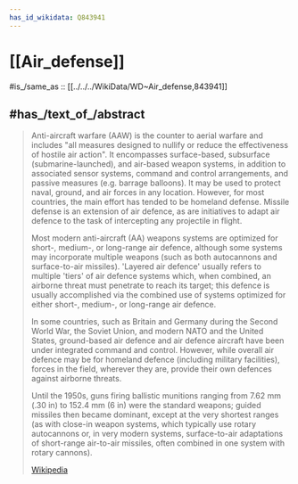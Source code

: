 ```yaml
---
has_id_wikidata: Q843941
---
```


# [[Air_defense]] 

#is_/same_as :: [[../../../WikiData/WD~Air_defense,843941]] 

## #has_/text_of_/abstract 

> Anti-aircraft warfare (AAW) is the counter to aerial warfare and includes "all measures designed to nullify or reduce the effectiveness of hostile air action". It encompasses surface-based, subsurface (submarine-launched), and air-based weapon systems, in addition to associated sensor systems, command and control arrangements, and passive measures (e.g. barrage balloons). It may be used to protect naval, ground, and air forces in any location. However, for most countries, the main effort has tended to be homeland defense. Missile defense is an extension of air defence, as are initiatives to adapt air defence to the task of intercepting any projectile in flight.
>
> Most modern anti-aircraft (AA) weapons systems are optimized for short-, medium-, or long-range air defence, although some systems may incorporate multiple weapons (such as both autocannons and surface-to-air missiles). 'Layered air defence' usually refers to multiple 'tiers' of air defence systems which, when combined, an airborne threat must penetrate to reach its target; this defence is usually accomplished via the combined use of systems optimized for either short-, medium-, or long-range air defence.
>
> In some countries, such as Britain and Germany during the Second World War, the Soviet Union, and modern NATO and the United States, ground-based air defence and air defence aircraft have been under integrated command and control. However, while overall air defence may be for homeland defence (including military facilities), forces in the field, wherever they are, provide their own defences against airborne threats.
>
> Until the 1950s, guns firing ballistic munitions ranging from 7.62 mm (.30 in) to 152.4 mm (6 in) were the standard weapons; guided missiles then became dominant, except at the very shortest ranges (as with close-in weapon systems, which typically use rotary autocannons or, in very modern systems, surface-to-air adaptations of short-range air-to-air missiles, often combined in one system with rotary cannons).
>
> [Wikipedia](https://en.wikipedia.org/wiki/Anti-aircraft%20warfare)

